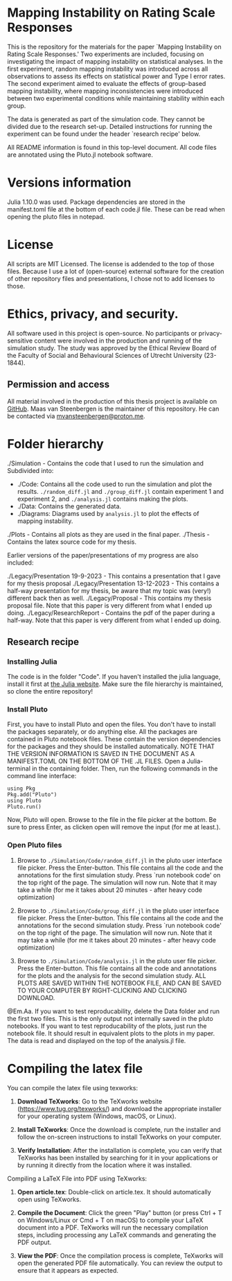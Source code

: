 # Mapping Instability on Rating Scale Responses

This is the repository for the materials for the paper `Mapping Instability on Rating Scale Responses.' Two experiments are included, focusing on investigating the impact of mapping instability on statistical analyses. In the first experiment, random mapping instability was introduced across all observations to assess its effects on statistical power and Type I error rates. The second experiment aimed to evaluate the effects of group-based mapping instability, where mapping inconsistencies were introduced between two experimental conditions while maintaining stability within each group.

The data is generated as part of the simulation code. They cannot be divided due to the research set-up. Detailed instructions for running the experiment can be found under the header `research recipe' below.

All README information is found in this top-level document. All code files are annotated using the Pluto.jl notebook software.

# Versions information

Julia 1.10.0 was used. Package dependencies are stored in the manifest.toml file at the bottom of each code.jl file. These can be read when opening the pluto files in notepad.

# License

All scripts are MIT Licensed. The license is addended to the top of those files. Because I use a lot of (open-source) external software for the creation of other repository files and presentations, I chose not to add licenses to those.

# Ethics, privacy, and security.

All software used in this project is open-source. No participants or privacy-sensitive content were involved in the production and running of the simulation study. The study was approved by the Ethical Review Board of the Faculty of Social and Behavioural Sciences of Utrecht University (23-1844).

## Permission and access

All material involved in the production of this thesis project is available on [GitHub](https://github.com/MvanSteenbergen/MappingInstability). Maas van Steenbergen is the maintainer of this repository. He can be contacted via mvansteenbergen@proton.me.

# Folder hierarchy

./Simulation - Contains the code that I used to run the simulation and  
Subdivided into:

- ./Code: Contains all the code used to run the simulation and plot the results. `./random_diff.jl` and `./group_diff.jl` contain experiment 1 and experiment 2, and `./analysis.jl` contains making the plots.
- ./Data: Contains the generated data.
- ./Diagrams: Diagrams used by `analysis.jl` to plot the effects of mapping instability.

./Plots - Contains all plots as they are used in the final paper.
./Thesis - Contains the latex source code for my thesis.

Earlier versions of the paper/presentations of my progress are also included:

./Legacy/Presentation 19-9-2023 - This contains a presentation that I gave for my thesis proposal
./Legacy/Presentation 13-12-2023 - This contains a half-way presentation for my thesis, be aware that my topic was (very!) different back then as well.
./Legacy/Proposal - This contains my thesis proposal file. Note that this paper is very different from what I ended up doing.
./Legacy/ResearchReport - Contains the pdf of the paper during a half-way. Note that this paper is very different from what I ended up doing.

## Research recipe

### Installing Julia

The code is in the folder "Code". If you haven't installed the julia language, install it first at [the Julia website](https://julialang.org/). Make sure the file hierarchy is maintained, so clone the entire repository!

### Install Pluto

First, you have to install Pluto and open the files. You don't have to install the packages separately, or do anything else. All the packages are contained in Pluto notebook files. These contain the version dependencies for the packages and they should be installed automatically. NOTE THAT THE VERSION INFORMATION IS SAVED IN THE DOCUMENT AS A MANIFEST.TOML ON THE BOTTOM OF THE .JL FILES. Open a Julia-terminal in the containing folder. Then, run the following commands in the command line interface:

    using Pkg
    Pkg.add("Pluto")
    using Pluto
    Pluto.run()

Now, Pluto will open. Browse to the file in the file picker at the bottom. Be sure to press Enter, as clicken open will remove the input (for me at least.).

### Open Pluto files

1. Browse to `./Simulation/Code/random_diff.jl` in the pluto user interface file picker. Press the Enter-button. This file contains all the code and the annotations for the first simulation study. Press `run notebook code' on the top right of the page. The simulation will now run. Note that it may take a while (for me it takes about 20 minutes - after heavy code optimization)

2. Browse to `./Simulation/Code/group_diff.jl` in the pluto user interface file picker. Press the Enter-button. This file contains all the code and the annotations for the second simulation study. Press `run notebook code' on the top right of the page. The simulation will now run. Note that it may take a while (for me it takes about 20 minutes - after heavy code optimization)

3. Browse to `./Simulation/Code/analysis.jl` in the pluto user file picker. Press the Enter-button. This file contains all the code and annotations for the plots and the analysis for the second simulation study. ALL PLOTS ARE SAVED WITHIN THE NOTEBOOK FILE, AND CAN BE SAVED TO YOUR COMPUTER BY RIGHT-CLICKING AND CLICKING DOWNLOAD.

@Em.Aa. If you want to test reproducability, delete the Data folder and run the first two files. This is the only output not internally saved in the pluto notebooks. If you want to test reproducability of the plots, just run the notebook file. It should result in equivalent plots to the plots in my paper. The data is read and displayed on the top of the analysis.jl file.

# Compiling the latex file

You can compile the latex file using texworks:

1. **Download TeXworks**: Go to the TeXworks website (https://www.tug.org/texworks/) and download the appropriate installer for your operating system (Windows, macOS, or Linux).

2. **Install TeXworks**: Once the download is complete, run the installer and follow the on-screen instructions to install TeXworks on your computer.

3. **Verify Installation**: After the installation is complete, you can verify that TeXworks has been installed by searching for it in your applications or by running it directly from the location where it was installed.

Compiling a LaTeX File into PDF using TeXworks:

1. **Open article.tex**: Double-click on article.tex. It should automatically open using TeXworks.

2. **Compile the Document**: Click the green "Play" button (or press Ctrl + T on Windows/Linux or Cmd + T on macOS) to compile your LaTeX document into a PDF. TeXworks will run the necessary compilation steps, including processing any LaTeX commands and generating the PDF output.

3. **View the PDF**: Once the compilation process is complete, TeXworks will open the generated PDF file automatically. You can review the output to ensure that it appears as expected.
